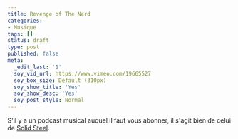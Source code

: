 ```yaml
---
title: Revenge of The Nerd
categories:
- Musique
tags: []
status: draft
type: post
published: false
meta:
  _edit_last: '1'
  soy_vid_url: https://www.vimeo.com/19665527
  soy_box_size: Default (310px)
  soy_show_title: 'Yes'
  soy_show_desc: 'Yes'
  soy_post_style: Normal
---
```

S'il y a un podcast musical auquel il faut vous abonner, il s'agit bien de celui de <a title="Site de Solid Steel" href="https://solidsteel.ninjatune.net/">Solid Steel</a>.
